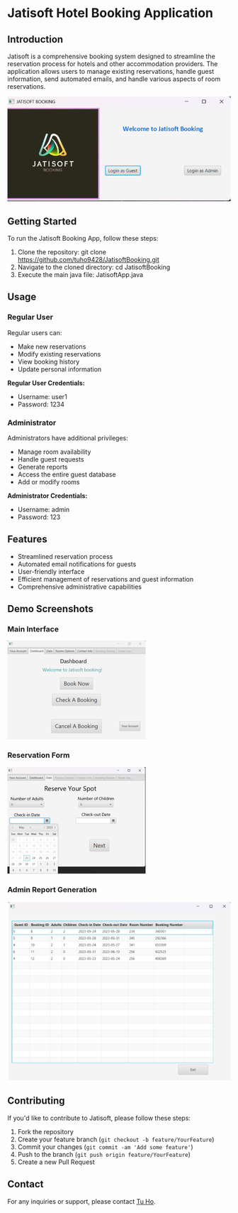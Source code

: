 # Jatisoft Hotel Booking Application

## Introduction

Jatisoft is a comprehensive booking system designed to streamline the reservation process for hotels and other accommodation providers. The application allows users to manage existing reservations, handle guest information, send automated emails, and handle various aspects of room reservations.

![App](screenshots/home.png)

## Getting Started

To run the Jatisoft Booking App, follow these steps:

1. Clone the repository: git clone https://github.com/tuho9428/JatisoftBooking.git
2. Navigate to the cloned directory: cd JatisoftBooking
3. Execute the main java file: JatisoftApp.java


## Usage

### Regular User

Regular users can:

- Make new reservations
- Modify existing reservations
- View booking history
- Update personal information

**Regular User Credentials:**
- Username: user1
- Password: 1234

### Administrator

Administrators have additional privileges:

- Manage room availability
- Handle guest requests
- Generate reports
- Access the entire guest database
- Add or modify rooms

**Administrator Credentials:**
- Username: admin
- Password: 123

## Features

- Streamlined reservation process
- Automated email notifications for guests
- User-friendly interface
- Efficient management of reservations and guest information
- Comprehensive administrative capabilities

## Demo Screenshots

### Main Interface
![Main Interface](screenshots/main-interface.png)

### Reservation Form
![Reservation Form](screenshots/reservation-form.png)

### Admin Report Generation
![Report Generation](screenshots/report-generation.png)

## Contributing

If you'd like to contribute to Jatisoft, please follow these steps:

1. Fork the repository
2. Create your feature branch (`git checkout -b feature/YourFeature`)
3. Commit your changes (`git commit -am 'Add some feature'`)
4. Push to the branch (`git push origin feature/YourFeature`)
5. Create a new Pull Request

## Contact

For any inquiries or support, please contact [Tu Ho](mailto:ht@cwu.edu).


